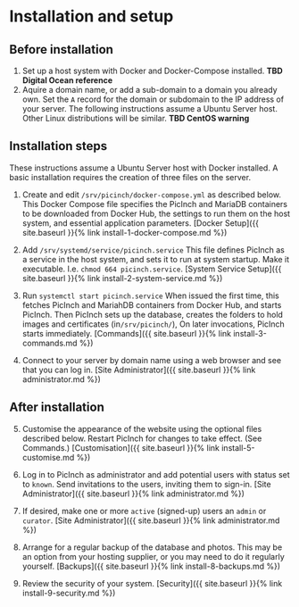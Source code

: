 # Installation and setup
## Before installation
1. Set up a host system with Docker and Docker-Compose installed. **TBD Digital Ocean reference**
2. Aquire a domain name, or add a sub-domain to a domain you already own. Set the `A` record for the domain or subdomain to the IP address of your server.
The following instructions assume a Ubuntu Server host. Other Linux distributions will be similar. **TBD CentOS warning**

## Installation steps
These instructions assume a Ubuntu Server host with Docker installed. A basic installation requires the creation of three files on the server.

1. Create and edit `/srv/picinch/docker-compose.yml` as described below. This Docker Compose file specifies the PicInch and MariaDB containers to be downloaded from Docker Hub, the settings to run them on the host system, and essential application parameters.
[Docker Setup]({{ site.baseurl }}{% link install-1-docker-compose.md %})

2. Add  `/srv/systemd/service/picinch.service` This file defines PicInch  as a service in the host system, and sets it to run at system startup. Make it executable. I.e. `chmod 664 picinch.service`.
[System Service Setup]({{ site.baseurl }}{% link install-2-system-service.md %})

3. Run `systemctl start picinch.service` When issued the first time, this fetches PicInch and MariahDB containers from Docker Hub, and starts PicInch. Then PicInch sets up the database, creates the folders to hold images and certificates (in`/srv/picinch/`), On later invocations, PicInch starts immediately.
[Commands]({{ site.baseurl }}{% link install-3-commands.md %})

4. Connect to your server by domain name using a web browser and see that you can log in.
[Site Administrator]({{ site.baseurl }}{% link administrator.md %})

## After installation
5. Customise the appearance of the website using the optional files described below. Restart PicInch for changes to take effect. (See Commands.)
[Customisation]({{ site.baseurl }}{% link install-5-customise.md %})

6. Log in to PicInch as administrator and add potential users with status set to `known`. Send invitations to the users, inviting them to sign-in.
[Site Administrator]({{ site.baseurl }}{% link administrator.md %})

7. If desired, make one or more `active` (signed-up) users an `admin` or `curator`.
[Site Administrator]({{ site.baseurl }}{% link administrator.md %})

8. Arrange for a regular backup of the database and photos. This may be an option from your hosting supplier, or you may need to do it regularly yourself.
[Backups]({{ site.baseurl }}{% link install-8-backups.md %})

9. Review the security of your system.
[Security]({{ site.baseurl }}{% link install-9-security.md %})
